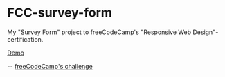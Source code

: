 # FCC-survey-form
My "Survey Form" project to freeCodeCamp's "Responsive Web Design"- certification.

[Demo](https://islandskan-fcc-responsive-survey.netlify.app/)

--
[freeCodeCamp's challenge](https://www.freecodecamp.org/learn/responsive-web-design/responsive-web-design-projects/build-a-survey-form)
